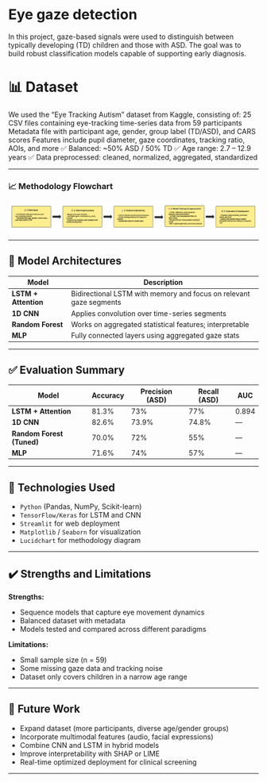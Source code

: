 # Eye gaze detection
In this project, gaze-based signals were used to distinguish between typically developing (TD) children and those with ASD. The goal was to build robust classification models capable of supporting early diagnosis.

# 📊 Dataset
We used the “Eye Tracking Autism” dataset from Kaggle, consisting of:
25 CSV files containing eye-tracking time-series data from 59 participants
Metadata file with participant age, gender, group label (TD/ASD), and CARS scores
Features include pupil diameter, gaze coordinates, tracking ratio, AOIs, and more
✅ Balanced: ~50% ASD / 50% TD
✅ Age range: 2.7 – 12.9 years
✅ Data preprocessed: cleaned, normalized, aggregated, standardized

---

### 📈 Methodology Flowchart

![Pipeline Diagram](flowchart.png)

---
## 🧠 Model Architectures

| Model | Description |
|-------|-------------|
| **LSTM + Attention** | Bidirectional LSTM with memory and focus on relevant gaze segments |
| **1D CNN** | Applies convolution over time-series segments |
| **Random Forest** | Works on aggregated statistical features; interpretable |
| **MLP** | Fully connected layers using aggregated gaze stats |

---

## ✅ Evaluation Summary

| Model | Accuracy | Precision (ASD) | Recall (ASD) | AUC |
|-------|----------|-----------------|--------------|-----|
| **LSTM + Attention** | 81.3% | 73% | 77% | 0.894 |
| **1D CNN** | 82.6% | 73.9% | 74.8% | — |
| **Random Forest (Tuned)** | 70.0% | 72% | 55% | — |
| **MLP** | 71.6% | 74% | 57% | — |

---

## 🧰 Technologies Used

- `Python` (Pandas, NumPy, Scikit-learn)
- `TensorFlow/Keras` for LSTM and CNN
- `Streamlit` for web deployment
- `Matplotlib` / `Seaborn` for visualization
- `Lucidchart` for methodology diagram

---

## ✔️ Strengths and Limitations

**Strengths:**
- Sequence models that capture eye movement dynamics
- Balanced dataset with metadata
- Models tested and compared across different paradigms

**Limitations:**
- Small sample size (n = 59)
- Some missing gaze data and tracking noise
- Dataset only covers children in a narrow age range

---

## 🚀 Future Work

- Expand dataset (more participants, diverse age/gender groups)
- Incorporate multimodal features (audio, facial expressions)
- Combine CNN and LSTM in hybrid models
- Improve interpretability with SHAP or LIME
- Real-time optimized deployment for clinical screening

---
